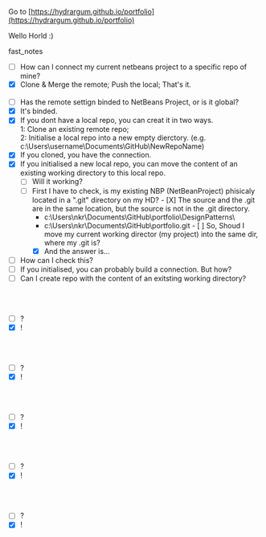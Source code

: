 Go to [https://hydrargum.github.io/portfolio](https://hydrargum.github.io/portfolio)

Wello Horld :)


fast_notes  

- [ ]   How can I connect my current netbeans project to a specific repo of mine?
  - [X]   Clone & Merge the remote; Push the local; That's it.
<br><br>
- [ ]   Has the remote settign binded to NetBeans Project, or is it global?
  - [X]   It's binded.
  - [X]   If you dont have a local repo, you can creat it in two ways.  
      1: Clone an existing remote repo;  
      2: Initialise a local repo into a new empty dierctory.  (e.g. c:\Users\username\Documents\GitHub\NewRepoName)
  - [X]   If you cloned, you have the connection.
  - [X]   If you initialised a new local repo, you can move the content of an existing working directory to this local repo.  
      - [ ]   Will it working?  
        - [ ]  First I have to check, is my existing NBP (NetBeanProject) phisicaly located in a ".git" directory on my HD?
          - [X] The source and the .git are in the same location, but the source is not in the .git directory.    
              * c:\Users\nkr\Documents\GitHub\portfolio\DesignPatterns\
              * c:\Users\nkr\Documents\GitHub\portfolio\.git 
          - [ ] So, Shoud I move my current working director (my project) into the same dir, where my .git is?
            - [X]  And the answer is...
- [ ]   How can I check this?
  - [ ]   If you initialised, you can probably build a connection. But how?
  - [ ]   Can I create repo with the content of an exitsting working directory?
      
<br><br>
- [ ]   ?
  - [X]   !

<br><br>
- [ ]   ?
  - [X]   !

<br><br>
- [ ]   ?
  - [X]   !

<br><br>
- [ ]   ?
  - [X]   !

<br><br>
- [ ]   ?
  - [X]   !
